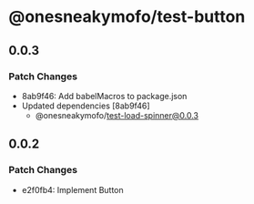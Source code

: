 # @onesneakymofo/test-button

## 0.0.3

### Patch Changes

- 8ab9f46: Add babelMacros to package.json
- Updated dependencies [8ab9f46]
  - @onesneakymofo/test-load-spinner@0.0.3

## 0.0.2

### Patch Changes

- e2f0fb4: Implement Button

